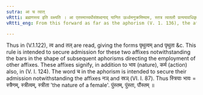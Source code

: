 ```yaml
---
sutra: आ च त्वात्
vRtti: ब्रह्मणस्त्व इति वक्ष्यति । आ एतस्मात्त्वर्थेसंशब्दनाद् यानित ऊर्ध्वमनुक्रमिष्याम, स्तत्र त्वतलौ प्रत्ययावधिकृतौ वेदितव्यौ ॥
vRtti_eng: From this forward as far as the aphorism (V. 1. 136), the affixes त्व and तल् bear rule.

---
```

Thus in (V.1.122), त्व and तल् are read, giving the forms पृथुत्वम् and पृथुता &c. This rule is intended to secure admission for these two affixes notwithstanding the bars in the shape of subsequent aphorisms directing the employment of other affixes. These affixes signify, in addition to भाव (nature), कर्म (action) also, in (V. I. 124). The word च in the aphorism is intended to secure their admission notwithstanding the affixes नञ् and स्रञ् (VI. I. 87). Thus स्त्रियाः भावः = स्त्रैणम्, स्त्रीत्वम्, स्त्रीता 'the nature of a female'. पुंस्तम्, पुंस्ता, पौंस्तम् ॥